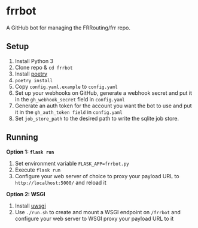 frrbot
======

A GitHub bot for managing the FRRouting/frr repo.

Setup
-----
1. Install Python 3
2. Clone repo & `cd frrbot`
3. Install [poetry](https://python-poetry.org/docs/#osx-linux-bashonwindows-install-instructions)
4. `poetry install`
5. Copy `config.yaml.example` to `config.yaml`
6. Set up your webhooks on GitHub, generate a webhook secret and put it in the
   `gh_webhook_secret` field in `config.yaml`
7. Generate an auth token for the account you want the bot to use and put it in
   the `gh_auth_token field` in `config.yaml`
8. Set `job_store_path` to the desired path to write the sqlite job store.

Running
-------

**Option 1: `flask run`**

1. Set environment variable `FLASK_APP=frrbot.py`
2. Execute `flask run`
3. Configure your web server of choice to proxy your payload URL to
   `http://localhost:5000/` and reload it

**Option 2: WSGI**

1. Install [uwsgi](https://uwsgi-docs.readthedocs.io/en/latest/)
2. Use `./run.sh` to create and mount a WSGI endpoint on `/frrbot` and configure
   your web server to WSGI proxy your payload URL to it
